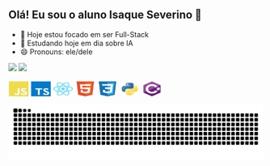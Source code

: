 ## Olá! Eu sou o aluno Isaque Severino 👋

- 🔭 Hoje estou focado em ser Full-Stack
- 🌱 Estudando hoje em dia sobre IA
- 😄 Pronouns: ele/dele

<div>
  <img height="180em" src ="https://github-readme-stats.vercel.app/api?username=IsaqueSeverino&show_icons=true&theme=dark"/> 
  <img height="180em" src ="https://github-readme-stats.vercel.app/api/top-langs/?username=IsaqueSeverino&layout=compact&theme=dark"/> 
</div>

<div style="display: inline_block"><br>
  <img align="center" alt="Rafa-Js" height="30" width="40" src="https://raw.githubusercontent.com/devicons/devicon/master/icons/javascript/javascript-plain.svg">
  <img align="center" alt="Rafa-Ts" height="30" width="40" src="https://raw.githubusercontent.com/devicons/devicon/master/icons/typescript/typescript-plain.svg">
  <img align="center" alt="Rafa-React" height="30" width="40" src="https://raw.githubusercontent.com/devicons/devicon/master/icons/react/react-original.svg">
  <img align="center" alt="Rafa-HTML" height="30" width="40" src="https://raw.githubusercontent.com/devicons/devicon/master/icons/html5/html5-original.svg">
  <img align="center" alt="Rafa-CSS" height="30" width="40" src="https://raw.githubusercontent.com/devicons/devicon/master/icons/css3/css3-original.svg">
  <img align="center" alt="Rafa-Python" height="30" width="40" src="https://raw.githubusercontent.com/devicons/devicon/master/icons/python/python-original.svg">
  <img align="center" alt="Rafa-Csharp" height="30" width="40" src="https://raw.githubusercontent.com/devicons/devicon/master/icons/csharp/csharp-original.svg">
</div>

![Snake animation](https://github.com/IsaqueSeverino/IsaqueSeverino/blob/output/github-contribution-grid-snake.svg)

 


